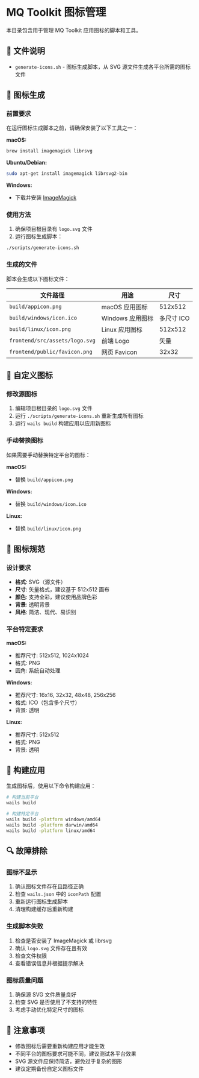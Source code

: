 # MQ Toolkit 图标管理

本目录包含用于管理 MQ Toolkit 应用图标的脚本和工具。

## 📁 文件说明

- `generate-icons.sh` - 图标生成脚本，从 SVG 源文件生成各平台所需的图标文件

## 🎨 图标生成

### 前置要求

在运行图标生成脚本之前，请确保安装了以下工具之一：

**macOS:**
```bash
brew install imagemagick librsvg
```

**Ubuntu/Debian:**
```bash
sudo apt-get install imagemagick librsvg2-bin
```

**Windows:**
- 下载并安装 [ImageMagick](https://imagemagick.org/script/download.php#windows)

### 使用方法

1. 确保项目根目录有 `logo.svg` 文件
2. 运行图标生成脚本：

```bash
./scripts/generate-icons.sh
```

### 生成的文件

脚本会生成以下图标文件：

| 文件路径 | 用途 | 尺寸 |
|---------|------|------|
| `build/appicon.png` | macOS 应用图标 | 512x512 |
| `build/windows/icon.ico` | Windows 应用图标 | 多尺寸 ICO |
| `build/linux/icon.png` | Linux 应用图标 | 512x512 |
| `frontend/src/assets/logo.svg` | 前端 Logo | 矢量 |
| `frontend/public/favicon.png` | 网页 Favicon | 32x32 |

## 🔧 自定义图标

### 修改源图标

1. 编辑项目根目录的 `logo.svg` 文件
2. 运行 `./scripts/generate-icons.sh` 重新生成所有图标
3. 运行 `wails build` 构建应用以应用新图标

### 手动替换图标

如果需要手动替换特定平台的图标：

**macOS:**
- 替换 `build/appicon.png`

**Windows:**
- 替换 `build/windows/icon.ico`

**Linux:**
- 替换 `build/linux/icon.png`

## 📱 图标规范

### 设计要求

- **格式**: SVG（源文件）
- **尺寸**: 矢量格式，建议基于 512x512 画布
- **颜色**: 支持全彩，建议使用品牌色彩
- **背景**: 透明背景
- **风格**: 简洁、现代、易识别

### 平台特定要求

**macOS:**
- 推荐尺寸: 512x512, 1024x1024
- 格式: PNG
- 圆角: 系统自动处理

**Windows:**
- 推荐尺寸: 16x16, 32x32, 48x48, 256x256
- 格式: ICO（包含多个尺寸）
- 背景: 透明

**Linux:**
- 推荐尺寸: 512x512
- 格式: PNG
- 背景: 透明

## 🚀 构建应用

生成图标后，使用以下命令构建应用：

```bash
# 构建当前平台
wails build

# 构建特定平台
wails build -platform windows/amd64
wails build -platform darwin/amd64
wails build -platform linux/amd64
```

## 🔍 故障排除

### 图标不显示

1. 确认图标文件存在且路径正确
2. 检查 `wails.json` 中的 `iconPath` 配置
3. 重新运行图标生成脚本
4. 清理构建缓存后重新构建

### 生成脚本失败

1. 检查是否安装了 ImageMagick 或 librsvg
2. 确认 `logo.svg` 文件存在且有效
3. 检查文件权限
4. 查看错误信息并根据提示解决

### 图标质量问题

1. 确保源 SVG 文件质量良好
2. 检查 SVG 是否使用了不支持的特性
3. 考虑手动优化特定尺寸的图标

## 📝 注意事项

- 修改图标后需要重新构建应用才能生效
- 不同平台的图标要求可能不同，建议测试各平台效果
- SVG 源文件应保持简洁，避免过于复杂的图形
- 建议定期备份自定义图标文件
